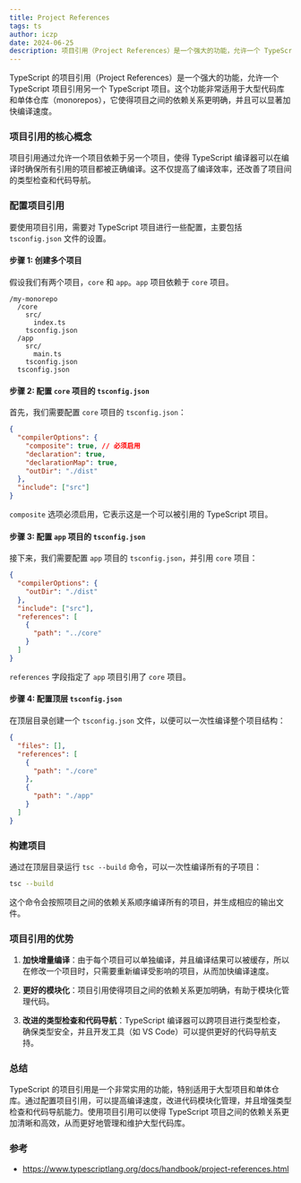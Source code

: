 ```yaml
---
title: Project References
tags: ts
author: iczp
date: 2024-06-25
description: 项目引用（Project References）是一个强大的功能，允许一个 TypeScript 项目引用另一个 TypeScript 项目。这个功能非常适用于大型代码库和单体仓库（monorepos），它使得项目之间的依赖关系更明确，并且可以显著加快编译速度。
---
```


TypeScript 的项目引用（Project References）是一个强大的功能，允许一个 TypeScript 项目引用另一个 TypeScript 项目。这个功能非常适用于大型代码库和单体仓库（monorepos），它使得项目之间的依赖关系更明确，并且可以显著加快编译速度。

### 项目引用的核心概念

项目引用通过允许一个项目依赖于另一个项目，使得 TypeScript 编译器可以在编译时确保所有引用的项目都被正确编译。这不仅提高了编译效率，还改善了项目间的类型检查和代码导航。

### 配置项目引用

要使用项目引用，需要对 TypeScript 项目进行一些配置，主要包括 `tsconfig.json` 文件的设置。

#### 步骤 1: 创建多个项目

假设我们有两个项目，`core` 和 `app`。`app` 项目依赖于 `core` 项目。

```
/my-monorepo
  /core
    src/
      index.ts
    tsconfig.json
  /app
    src/
      main.ts
    tsconfig.json
  tsconfig.json
```

#### 步骤 2: 配置 `core` 项目的 `tsconfig.json`

首先，我们需要配置 `core` 项目的 `tsconfig.json`：

```json
{
  "compilerOptions": {
    "composite": true, // 必须启用
    "declaration": true,
    "declarationMap": true,
    "outDir": "./dist"
  },
  "include": ["src"]
}
```

`composite` 选项必须启用，它表示这是一个可以被引用的 TypeScript 项目。

#### 步骤 3: 配置 `app` 项目的 `tsconfig.json`

接下来，我们需要配置 `app` 项目的 `tsconfig.json`，并引用 `core` 项目：

```json
{
  "compilerOptions": {
    "outDir": "./dist"
  },
  "include": ["src"],
  "references": [
    {
      "path": "../core"
    }
  ]
}
```

`references` 字段指定了 `app` 项目引用了 `core` 项目。

#### 步骤 4: 配置顶层 `tsconfig.json`

在顶层目录创建一个 `tsconfig.json` 文件，以便可以一次性编译整个项目结构：

```json
{
  "files": [],
  "references": [
    {
      "path": "./core"
    },
    {
      "path": "./app"
    }
  ]
}
```

### 构建项目

通过在顶层目录运行 `tsc --build` 命令，可以一次性编译所有的子项目：

```bash
tsc --build
```

这个命令会按照项目之间的依赖关系顺序编译所有的项目，并生成相应的输出文件。

### 项目引用的优势

1. **加快增量编译**：由于每个项目可以单独编译，并且编译结果可以被缓存，所以在修改一个项目时，只需要重新编译受影响的项目，从而加快编译速度。

2. **更好的模块化**：项目引用使得项目之间的依赖关系更加明确，有助于模块化管理代码。

3. **改进的类型检查和代码导航**：TypeScript 编译器可以跨项目进行类型检查，确保类型安全，并且开发工具（如 VS Code）可以提供更好的代码导航支持。

### 总结

TypeScript 的项目引用是一个非常实用的功能，特别适用于大型项目和单体仓库。通过配置项目引用，可以提高编译速度，改进代码模块化管理，并且增强类型检查和代码导航能力。使用项目引用可以使得 TypeScript 项目之间的依赖关系更加清晰和高效，从而更好地管理和维护大型代码库。

### 参考

- https://www.typescriptlang.org/docs/handbook/project-references.html
